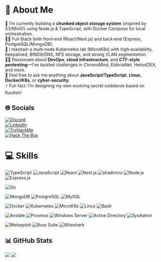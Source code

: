 # 💫 About Me
🔭 I’m currently building a **chunked object storage system** (inspired by S3/MinIO) using Node.js & TypeScript, with Docker Compose for local orchestration.  
👩‍💻 Full‑Stack both front‑end (React/Next.js) and back‑end (Express, PostgreSQL/MongoDB).  
🔧 I maintain a multi‑node Kubernetes lab (MicroK8s) with high‑availability, Keepalived, BIND9/DNS, NFS storage, and strong VLAN segmentation.  
🧑‍💼 Passionate about **DevOps**, **cloud infrastructure**, and **CTF‑style pentesting**—I’ve tackled challenges in ChronoMind, EldoriaNet, HeliosDEX, and more.  
💬 Feel free to ask me anything about **JavaScript/TypeScript**, **Linux**, **Docker/K8s**, or **cyber‑security**.  
⚡ Fun fact: I’m designing my own evolving secret codebook based on Kurdish!

## 🌐 Socials
[![Discord](https://img.shields.io/badge/Discord-%237289DA.svg?style=for-the-badge&logo=discord&logoColor=white)](https://discord.gg/your-handle)  
[![LinkedIn](https://img.shields.io/badge/LinkedIn-%230077B5.svg?style=for-the-badge&logo=linkedin&logoColor=white)](https://linkedin.com/in/omed-akram-a645bb227)  
[![TryHackMe](https://img.shields.io/badge/TryHackMe-%23121011.svg?style=for-the-badge&logo=tryhackme&logoColor=red)](https://tryhackme.com/p/your-profile)  
[![Hack The Box](https://img.shields.io/badge/Hack_The_Box-111927?style=for-the-badge&logo=hackthebox&logoColor=9FEF00)](https://www.hackthebox.com/home/users/profile/your-id)  

# 💻 Skills

<!-- Frontend / Backend / DevOps / Security / System Admin -->

![TypeScript](https://img.shields.io/badge/typescript-%23007ACC.svg?style=for-the-badge&logo=typescript&logoColor=white)
![JavaScript](https://img.shields.io/badge/javascript-%23323330.svg?style=for-the-badge&logo=javascript&logoColor=%23F7DF1E)
![React](https://img.shields.io/badge/react-%2320232a.svg?style=for-the-badge&logo=react&logoColor=%2361DAFB)
![Next.js](https://img.shields.io/badge/Next.js-black?style=for-the-badge&logo=next.js&logoColor=white)
![shadcn/ui](https://img.shields.io/badge/shadcn/ui-%2320232A.svg?style=for-the-badge&logo=vercel&logoColor=white)
![Node.js](https://img.shields.io/badge/node.js-6DA55F?style=for-the-badge&logo=node.js&logoColor=white)
![Express.js](https://img.shields.io/badge/express.js-%23404d59?style=for-the-badge&logo=express&logoColor=%2361DAFB)

![Go](https://img.shields.io/badge/go-%2300ADD8.svg?style=for-the-badge&logo=go&logoColor=white)

![MongoDB](https://img.shields.io/badge/mongodb-%234ea94b?style=for-the-badge&logo=mongodb&logoColor=white)
![PostgreSQL](https://img.shields.io/badge/postgresql-%23316192?style=for-the-badge&logo=postgresql&logoColor=white)
![MySQL](https://img.shields.io/badge/mysql-%2300f?style=for-the-badge&logo=mysql&logoColor=white)

![Docker](https://img.shields.io/badge/docker-%230db7ed?style=for-the-badge&logo=docker&logoColor=white)
![Kubernetes](https://img.shields.io/badge/kubernetes-%23326ce5?style=for-the-badge&logo=kubernetes&logoColor=white)
![MicroK8s](https://img.shields.io/badge/MicroK8s-1F2023?style=for-the-badge&logo=ubuntu&logoColor=white)
![Linux](https://img.shields.io/badge/linux-%23000?style=for-the-badge&logo=linux&logoColor=white)
![Bash](https://img.shields.io/badge/bash-%23121011?style=for-the-badge&logo=gnu-bash&logoColor=white)

![Ansible](https://img.shields.io/badge/ansible-%23000000?style=for-the-badge&logo=ansible&logoColor=white)
![Proxmox](https://img.shields.io/badge/proxmox-%23E57000?style=for-the-badge&logo=proxmox&logoColor=white)
![Windows Server](https://img.shields.io/badge/windows%20server-0078D6?style=for-the-badge&logo=windows&logoColor=white)
![Active Directory](https://img.shields.io/badge/active%20directory-003366?style=for-the-badge&logo=microsoft&logoColor=white)
![SysAdmin](https://img.shields.io/badge/system%20admin-%23212121?style=for-the-badge&logo=gear&logoColor=white)

![Metasploit](https://img.shields.io/badge/metasploit-4E8CDE?style=for-the-badge&logo=metasploit&logoColor=white)
![Burp Suite](https://img.shields.io/badge/burp_suite-ff5722?style=for-the-badge&logo=burp-suite&logoColor=white)
![Wireshark](https://img.shields.io/badge/wireshark-1679A7?style=for-the-badge&logo=wireshark&logoColor=white)


## 📊 GitHub Stats
![](https://github-readme-stats.vercel.app/api?username=Omed0&theme=dark&include_all_commits=true&count_private=true)
![](https://github-readme-stats.vercel.app/api/top-langs/?username=Omed0&theme=dark&layout=compact)
